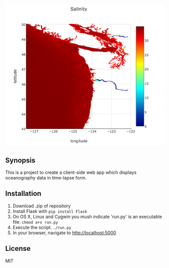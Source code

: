 

![Cover](app/static/test.png?raw=true "Cover")
## Synopsis

This is a project to create a client-side web app which displays oceanography data in time-lapse form. 

## Installation

1. Download .zip of repository
2. Install Flask with `pip install Flask`
3. On OS X, Linux and Cygwin you mush indicate 'run.py' is an executable file: `chmod a+x run.py`
4. Execute the script. `./run.py`
5. In your browser, navigate to [http://localhost:5000](http://localhost:5000 "http://localhost:5000")

## License

MIT
